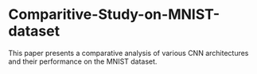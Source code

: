 # Comparitive-Study-on-MNIST-dataset
This paper presents a comparative analysis of various CNN architectures and their performance on the MNIST dataset.
